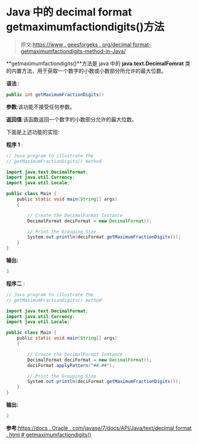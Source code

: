 # Java 中的 decimal format getmaximumfactiondigits()方法

> 原文:[https://www . geesforgeks . org/decimal format-getmaximumfactiondigits-method-in-Java/](https://www.geeksforgeeks.org/decimalformat-getmaximumfractiondigits-method-in-java/)

**getmaximumfactiondigits()**方法是 java 中的 **java.text.DecimalFomrat** 类的内置方法，用于获取一个数字的小数或小数部分所允许的最大位数。

**语法** :

```java
public int getMaximumFractionDigits()

```

**参数**:该功能不接受任何参数。

**返回值**:该函数返回一个数字的小数部分允许的最大位数。

下面是上述功能的实现:

**程序 1** :

```java
// Java program to illustrate the
// getMaximumFractionDigits() method

import java.text.DecimalFormat;
import java.util.Currency;
import java.util.Locale;

public class Main {
    public static void main(String[] args)
    {

        // Create the DecimalFormat Instance
        DecimalFormat deciFormat = new DecimalFormat();

        // Print the Grouping Size
        System.out.println(deciFormat.getMaximumFractionDigits());
    }
}
```

**输出:**

```java
3

```

**程序二** :

```java
// Java program to illustrate the
// getMaximumFractionDigits() method

import java.text.DecimalFormat;
import java.util.Currency;
import java.util.Locale;

public class Main {
    public static void main(String[] args)
    {

        // Create the DecimalFormat Instance
        DecimalFormat deciFormat = new DecimalFormat();
        deciFormat.applyPattern("##.##");

        // Print the Grouping Size
        System.out.println(deciFormat.getMaximumFractionDigits());
    }
}
```

**输出:**

```java
2

```

**参考**:[https://docs . Oracle . com/javase/7/docs/API/Java/text/decimal format . html # getmaximumfactiondigits()](https://docs.oracle.com/javase/7/docs/api/java/text/DecimalFormat.html#getMaximumFractionDigits())